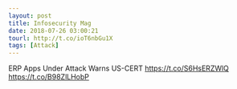 ```yaml
---
layout: post
title: Infosecurity Mag
date: 2018-07-26 03:00:21
tourl: http://t.co/ioT6nbGu1X
tags: [Attack]
---
```

ERP Apps Under Attack Warns US-CERT https://t.co/S6HsERZWlQ https://t.co/B98ZlLHobP